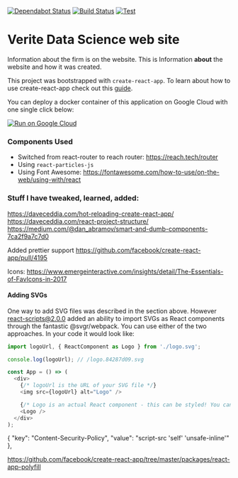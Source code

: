[![Dependabot Status](https://api.dependabot.com/badges/status?host=github&repo=dstroot/react-vds)](https://dependabot.com)
[![Build Status](https://travis-ci.com/dstroot/react-vds.svg?branch=master)](https://travis-ci.com/dstroot/react-vds)
[![Test](https://flat.badgen.net/dependabot/dstroot/react-vds?icon=dependabot)](https://dependabot.com)

# Verite Data Science web site

Information about the firm is on the website. This is Information **about** the website and how it was created.

This project was bootstrapped with `create-react-app`. To learn about how to use create-react-app check out this [guide](https://github.com/facebookincubator/create-react-app/blob/master/packages/react-scripts/template/README.md).

You can deploy a docker container of this application on Google Cloud with one single click below:

[![Run on Google Cloud](https://storage.googleapis.com/cloudrun/button.svg)](https://console.cloud.google.com/cloudshell/editor?shellonly=true&cloudshell_image=gcr.io/cloudrun/button&cloudshell_git_repo=https://github.com/dstroot/react-vds.git)

### Components Used

- Switched from react-router to reach router: https://reach.tech/router
- Using `react-particles-js`
- Using Font Awesome: https://fontawesome.com/how-to-use/on-the-web/using-with/react

### Stuff I have tweaked, learned, added:

https://daveceddia.com/hot-reloading-create-react-app/
https://daveceddia.com/react-project-structure/
https://medium.com/@dan_abramov/smart-and-dumb-components-7ca2f9a7c7d0

Added prettier support
https://github.com/facebook/create-react-app/pull/4195

Icons:
https://www.emergeinteractive.com/insights/detail/The-Essentials-of-FavIcons-in-2017

#### Adding SVGs

One way to add SVG files was described in the section above. However react-scripts@2.0.0 added an ability to import SVGs as React components through the fantastic @svgr/webpack. You can use either of the two approaches. In your code it would look like:

```js
import logoUrl, { ReactComponent as Logo } from './logo.svg';

console.log(logoUrl); // /logo.84287d09.svg

const App = () => (
  <div>
    {/* logoUrl is the URL of your SVG file */}
    <img src={logoUrl} alt="Logo" />

    {/* Logo is an actual React component - this can be styled! You can set the color, etc. */}
    <Logo />
  </div>
);
```

<!-- Needed for IE support :( -->
<script type='text/javascript' src="https://cdn.polyfill.io/v2/polyfill.min.js"
      integrity="sha256-GgRxrVOKNdB4LrRsVPDSbzvfdV4UqglmviH9GoBJ5jk="
      crossorigin="anonymous">
</script>

{
"key": "Content-Security-Policy",
"value": "script-src 'self' 'unsafe-inline'"
},

https://github.com/facebook/create-react-app/tree/master/packages/react-app-polyfill
